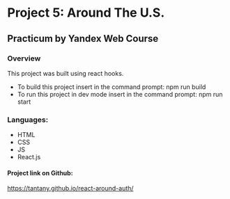 # Project 5: Around The U.S.
## Practicum by Yandex Web Course

### Overview
This project was built using react hooks.
- To build this project insert in the command prompt:
npm run build
- To run this project in dev mode insert in the command prompt:
npm run start

### Languages:
- HTML
- CSS
- JS
- React.js

#### Project link on Github:
https://tantany.github.io/react-around-auth/
